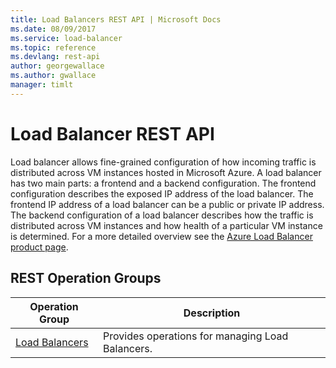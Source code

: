 ```yaml
---
title: Load Balancers REST API | Microsoft Docs
ms.date: 08/09/2017
ms.service: load-balancer
ms.topic: reference
ms.devlang: rest-api
author: georgewallace
ms.author: gwallace
manager: timlt
---
```


# Load Balancer REST API

Load balancer allows fine-grained configuration of how incoming traffic is distributed across VM instances hosted in Microsoft Azure. A load balancer has two main parts: a frontend and a backend configuration. The frontend configuration describes the exposed IP address of the load balancer. The frontend IP address of a load balancer can be a public or private IP address. The backend configuration of a load balancer describes how the traffic is distributed across VM instances and how health of a particular VM instance is determined.  For a more detailed overview see the [Azure Load Balancer product page](https://azure.microsoft.com/services/load-balancer). 

## REST Operation Groups

|Operation Group|Description|
|---|---|
|[Load Balancers](~/docs-ref-autogen/load-balancer/loadbalancers.yml) |Provides operations for managing Load Balancers.|
